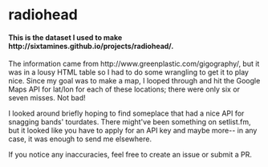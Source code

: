 # radiohead
<h4>This is the dataset I used to make http://sixtamines.github.io/projects/radiohead/.</h4>
<p>
The information came from http://www.greenplastic.com/gigography/, but it was in a lousy HTML table so I had to do some wrangling to get it to play nice. Since my goal was to make a map, I looped through and hit the Google Maps API for lat/lon for each of these locations; there were only six or seven misses. Not bad!
</p>
<p>
I looked around briefly hoping to find someplace that had a nice API for snagging bands' tourdates. There might've been something on setlist.fm, but it looked like you have to apply for an API key and maybe more-- in any case, it was enough to send me elsewhere.
</p>
<p>
If you notice any inaccuracies, feel free to create an issue or submit a PR.
</p>
